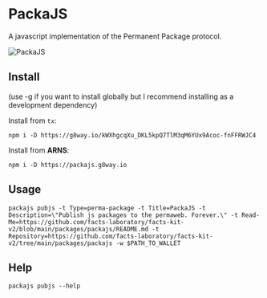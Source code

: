 # PackaJS

A javascript implementation of the Permanent Package protocol.

![PackaJS](https://g8way.io/jkPpggGUW-ofqKKYzG4Al8luFwNURoqXkpLFjqmiS58)

## Install

(use -g if you want to install globally but I recommend installing as a development dependency)

Install from `tx`:

`npm i -D https://g8way.io/kWXhgcqXu_DKL5kpQ7TlM3qM6YUx9Acoc-fnFFRWJC4`

Install from **ARNS**:

`npm i -D https://packajs.g8way.io`

## Usage

`packajs pubjs -t Type=perma-package -t Title=PackaJS -t Description=\"Publish js packages to the permaweb. Forever.\" -t Read-Me=https://github.com/facts-laboratory/facts-kit-v2/blob/main/packages/packajs/README.md -t Repository=https://github.com/facts-laboratory/facts-kit-v2/tree/main/packages/packajs -w $PATH_TO_WALLET`

## Help

`packajs pubjs --help`
